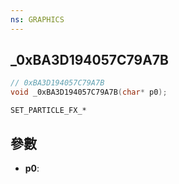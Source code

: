 ```yaml
---
ns: GRAPHICS
---
```

## _0xBA3D194057C79A7B

```c
// 0xBA3D194057C79A7B
void _0xBA3D194057C79A7B(char* p0);
```

```
SET_PARTICLE_FX_*
```

## 參數
* **p0**: 

